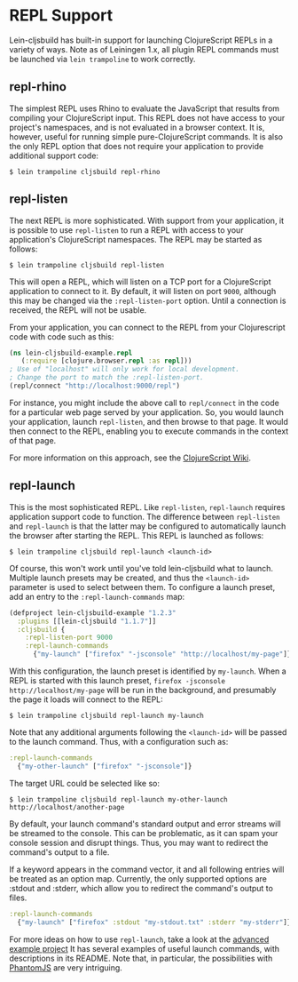 # REPL Support

Lein-cljsbuild has built-in support for launching ClojureScript REPLs in a variety
of ways. Note as of Leiningen 1.x, all plugin REPL commands must be launched
via `lein trampoline` to work correctly.

## repl-rhino

The simplest REPL uses Rhino to evaluate the JavaScript that results from compiling
your ClojureScript input. This REPL does not have access to your project's namespaces,
and is not evaluated in a browser context. It is, however, useful for running simple
pure-ClojureScript commands. It is also the only REPL option that does not require
your application to provide additional support code:

    $ lein trampoline cljsbuild repl-rhino

## repl-listen

The next REPL is more sophisticated. With support from your application, it is possible
to use `repl-listen` to run a REPL with access to your application's ClojureScript namespaces.
The REPL may be started as follows:

    $ lein trampoline cljsbuild repl-listen

This will open a REPL, which will listen on a TCP port for a ClojureScript application
to connect to it. By default, it will listen on port `9000`, although this may be changed
via the `:repl-listen-port` option. Until a connection is received, the REPL will not be
usable.

From your application, you can connect to the REPL from your Clojurescript code with code such as this:

```clj
(ns lein-cljsbuild-example.repl
   (:require [clojure.browser.repl :as repl]))
; Use of "localhost" will only work for local development.
; Change the port to match the :repl-listen-port.
(repl/connect "http://localhost:9000/repl")
```

For instance, you might include the above call to `repl/connect` in the code for
a particular web page served by your application. So, you would launch your application,
launch `repl-listen`, and then browse to that page. It would then connect to the REPL,
enabling you to execute commands in the context of that page.

For more information on this approach, see the
[ClojureScript Wiki](https://github.com/clojure/clojurescript/wiki/Quick-Start).

## repl-launch

This is the most sophisticated REPL. Like `repl-listen`, `repl-launch` requires
application support code to function. The difference between `repl-listen` and `repl-launch`
is that the latter may be configured to automatically launch the browser after starting
the REPL. This REPL is launched as follows:

    $ lein trampoline cljsbuild repl-launch <launch-id>

Of course, this won't work until you've told lein-cljsbuild what to launch. Multiple
launch presets may be created, and thus the `<launch-id>` parameter is used to select
between them. To configure a launch preset, add an entry to the `:repl-launch-commands` map:

```clj
(defproject lein-cljsbuild-example "1.2.3"
  :plugins [[lein-cljsbuild "1.1.7"]]
  :cljsbuild {
    :repl-listen-port 9000
    :repl-launch-commands
      {"my-launch" ["firefox" "-jsconsole" "http://localhost/my-page"]})
```

With this configuration, the launch preset is identified by `my-launch`. When a REPL
is started with this launch preset, `firefox -jsconsole http://localhost/my-page`
will be run in the background, and presumably the page it loads will connect to the REPL:

    $ lein trampoline cljsbuild repl-launch my-launch

Note that any additional arguments following the `<launch-id>` will be passed to the
launch command. Thus, with a configuration such as:

```clj
:repl-launch-commands
  {"my-other-launch" ["firefox" "-jsconsole"]}
```

The target URL could be selected like so:

    $ lein trampoline cljsbuild repl-launch my-other-launch http://localhost/another-page

By default, your launch command's standard output and error streams will be streamed
to the console. This can be problematic, as it can spam your console session and
disrupt things. Thus, you may want to redirect the command's output to a file.

If a keyword appears in the command vector, it and all following entries will be
treated as an option map. Currently, the only supported options are
:stdout and :stderr, which allow you to redirect the command's output to files.

```clj
:repl-launch-commands
  {"my-launch" ["firefox" :stdout "my-stdout.txt" :stderr "my-stderr"]}
```

For more ideas on how to use `repl-launch`, take a look at the
[advanced example project](https://github.com/emezeske/lein-cljsbuild/blob/1.1.7/example-projects/advanced)
It has several examples of useful launch commands, with descriptions in its README.
Note that, in particular, the possibilities with
[PhantomJS](http://www.phantomjs.org)
are very intriguing.
